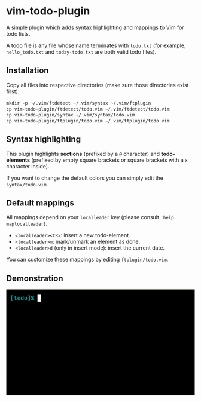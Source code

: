# vim-todo-plugin

A simple plugin which adds syntax highlighting and mappings to Vim for todo lists.

A todo file is any file whose name terminates with `todo.txt` (for example, 
`hello_todo.txt` and `today-todo.txt` are both valid todo files).

## Installation

Copy all files into respective directories (make sure those directories exist first):

```
mkdir -p ~/.vim/ftdetect ~/.vim/syntax ~/.vim/ftplugin
cp vim-todo-plugin/ftdetect/todo.vim ~/.vim/ftdetect/todo.vim
cp vim-todo-plugin/syntax ~/.vim/syntax/todo.vim
cp vim-todo-plugin/ftplugin/todo.vim ~/.vim/ftplugin/todo.vim
```

## Syntax highlighting

This plugin highlights **sections** (prefixed by a `@` character) and 
**todo-elements** (prefixed by empty square brackets or square brackets with a 
`x` character inside).

If you want to change the default colors you can simply edit the `syntax/todo.vim`

## Default mappings

All mappings depend on your `localleader` key (please consult `:help maplocalleader`).

- `<localleader><CR>`: insert a new todo-element.
- `<localleader>m`: mark/unmark an element as done.
- `<localleader>d` (only in insert mode): insert the current date.

You can customize these mappings by editing `ftplugin/todo.vim`.

## Demonstration

![todo](img/todo.gif)
